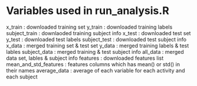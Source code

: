 # Variables used in run_analysis.R


x_train : downloaded training set
y_train : downloaded training labels
subject_train : downlaoded training subject info
x_test : downloaded test set
y_test : downloaded test labels
subject_test : downloaded test subject info
x_data : merged training set & test set
y_data : merged training labels & test lables
subject_data : merged training & test subject info
all_data : merged data set, lables & subject info
features : downloaded features list
mean_and_std_features : features columns which has mean() or std() in their names
average_data : average of each variable for each activity and each subject
